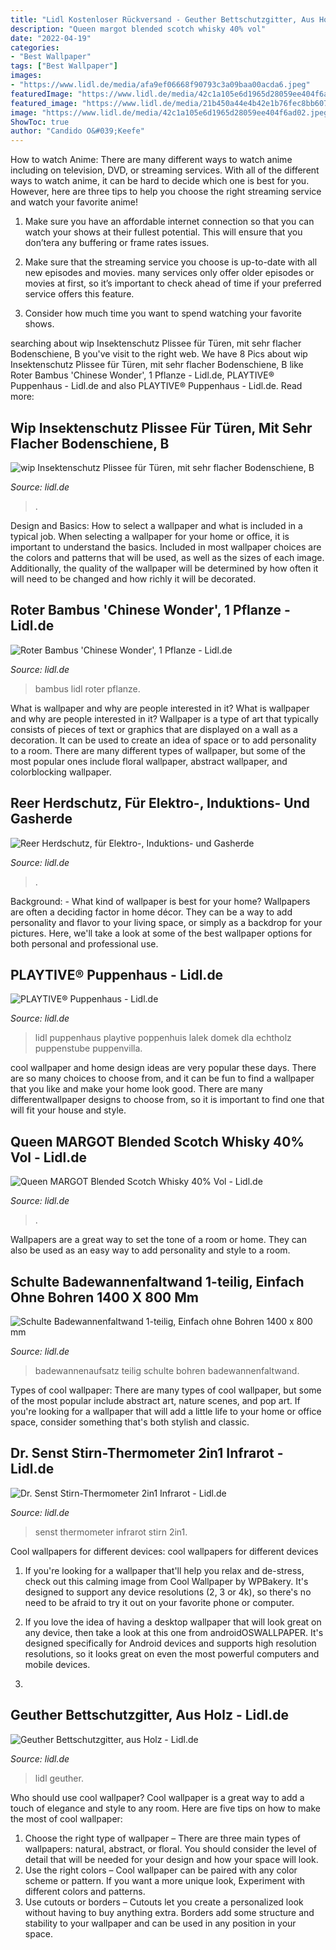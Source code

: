 ```yaml
---
title: "Lidl Kostenloser Rückversand - Geuther Bettschutzgitter, Aus Holz"
description: "Queen margot blended scotch whisky 40% vol"
date: "2022-04-19"
categories:
- "Best Wallpaper"
tags: ["Best Wallpaper"]
images:
- "https://www.lidl.de/media/afa9ef06668f90793c3a09baa00acda6.jpeg"
featuredImage: "https://www.lidl.de/media/42c1a105e6d1965d28059ee404f6ad02.jpeg"
featured_image: "https://www.lidl.de/media/21b450a44e4b42e1b76fec8bb607f6b7.jpeg"
image: "https://www.lidl.de/media/42c1a105e6d1965d28059ee404f6ad02.jpeg"
ShowToc: true
author: "Candido O&#039;Keefe"
---
```



How to watch Anime: There are many different ways to watch anime including on television, DVD, or streaming services.
With all of the different ways to watch anime, it can be hard to decide which one is best for you. However, here are three tips to help you choose the right streaming service and watch your favorite anime!
1. Make sure you have an affordable internet connection so that you can watch your shows at their fullest potential. This will ensure that you don’tera any buffering or frame rates issues.

2. Make sure that the streaming service you choose is up-to-date with all new episodes and movies. many services only offer older episodes or movies at first, so it’s important to check ahead of time if your preferred service offers this feature.

3. Consider how much time you want to spend watching your favorite shows.

	

		
searching about wip Insektenschutz Plissee für Türen, mit sehr flacher Bodenschiene, B you've visit to the right web. We have 8 Pics about wip Insektenschutz Plissee für Türen, mit sehr flacher Bodenschiene, B like Roter Bambus &#039;Chinese Wonder&#039;, 1 Pflanze - Lidl.de, PLAYTIVE® Puppenhaus - Lidl.de and also PLAYTIVE® Puppenhaus - Lidl.de. Read more:
		
    
## Wip Insektenschutz Plissee Für Türen, Mit Sehr Flacher Bodenschiene, B

<img loading=lazy src="https://www.lidl.de/media/61e6ec4439f3f6c25327ce3fcaf93917.jpeg" onerror="this.onerror=null;this.src='https://tse4.mm.bing.net/th?id=OIP.9kr17t9TpLtSRmWwkphH8QHaFj&amp;pid=15.1';" alt="wip Insektenschutz Plissee für Türen, mit sehr flacher Bodenschiene, B">

_Source: lidl.de_

>. 

	

Design and Basics: How to select a wallpaper and what is included in a typical job.
When selecting a wallpaper for your home or office, it is important to understand the basics. Included in most wallpaper choices are the colors and patterns that will be used, as well as the sizes of each image. Additionally, the quality of the wallpaper will be determined by how often it will need to be changed and how richly it will be decorated.

    
## Roter Bambus &#039;Chinese Wonder&#039;, 1 Pflanze - Lidl.de

<img loading=lazy src="https://www.lidl.de/media/1de14f03773d65a822b6deb1c56d9011.jpeg" onerror="this.onerror=null;this.src='https://tse4.mm.bing.net/th?id=OIP.ERCkN_K1SUk89kPaG55tOAHaFj&amp;pid=15.1';" alt="Roter Bambus &#039;Chinese Wonder&#039;, 1 Pflanze - Lidl.de">

_Source: lidl.de_

>bambus lidl roter pflanze. 

	

What is wallpaper and why are people interested in it?
What is wallpaper and why are people interested in it?
Wallpaper is a type of art that typically consists of pieces of text or graphics that are displayed on a wall as a decoration. It can be used to create an idea of space or to add personality to a room. There are many different types of wallpaper, but some of the most popular ones include floral wallpaper, abstract wallpaper, and colorblocking wallpaper.

    
## Reer Herdschutz, Für Elektro-, Induktions- Und Gasherde

<img loading=lazy src="https://www.lidl.de/media/61c544a66408dfc95b2d2c298b091ecb.jpeg" onerror="this.onerror=null;this.src='https://tse3.mm.bing.net/th?id=OIP.Xvn65-k0ETI8jCqA2MnlNAHaFj&amp;pid=15.1';" alt="Reer Herdschutz, für Elektro-, Induktions- und Gasherde">

_Source: lidl.de_

>. 

	

Background: - What kind of wallpaper is best for your home?
Wallpapers are often a deciding factor in home décor. They can be a way to add personality and flavor to your living space, or simply as a backdrop for your pictures. Here, we'll take a look at some of the best wallpaper options for both personal and professional use.

    
## PLAYTIVE® Puppenhaus - Lidl.de

<img loading=lazy src="https://www.lidl.de/media/21b450a44e4b42e1b76fec8bb607f6b7.jpeg" onerror="this.onerror=null;this.src='https://tse4.mm.bing.net/th?id=OIP.8Xv9Bqb8kByG-jvhnSLqPgHaFj&amp;pid=15.1';" alt="PLAYTIVE® Puppenhaus - Lidl.de">

_Source: lidl.de_

>lidl puppenhaus playtive poppenhuis lalek domek dla echtholz puppenstube puppenvilla. 

	

cool wallpaper and home design ideas are very popular these days. There are so many choices to choose from, and it can be fun to find a wallpaper that you like and make your home look good. There are many differentwallpaper designs to choose from, so it is important to find one that will fit your house and style.

    
## Queen MARGOT Blended Scotch Whisky 40% Vol - Lidl.de

<img loading=lazy src="https://www.lidl.de/media/6ffdea3d27a70468697df2441c2a0f3e.jpeg" onerror="this.onerror=null;this.src='https://tse3.mm.bing.net/th?id=OIP.X3YjD83NpCnEv7uE3WHSWwHaFj&amp;pid=15.1';" alt="Queen MARGOT Blended Scotch Whisky 40% Vol - Lidl.de">

_Source: lidl.de_

>. 

	

Wallpapers are a great way to set the tone of a room or home. They can also be used as an easy way to add personality and style to a room.

    
## Schulte Badewannenfaltwand 1-teilig, Einfach Ohne Bohren 1400 X 800 Mm

<img loading=lazy src="https://www.lidl.de/media/6d435a904a58b4de62d567d3736183b2.jpeg" onerror="this.onerror=null;this.src='https://tse3.mm.bing.net/th?id=OIP.pfbJy9Yj-G2w_tX8Ik2oVgHaFj&amp;pid=15.1';" alt="Schulte Badewannenfaltwand 1-teilig, Einfach ohne Bohren 1400 x 800 mm">

_Source: lidl.de_

>badewannenaufsatz teilig schulte bohren badewannenfaltwand. 

	

Types of cool wallpaper:
There are many types of cool wallpaper, but some of the most popular include abstract art, nature scenes, and pop art. If you're looking for a wallpaper that will add a little life to your home or office space, consider something that's both stylish and classic.

    
## Dr. Senst Stirn-Thermometer 2in1 Infrarot - Lidl.de

<img loading=lazy src="https://www.lidl.de/media/42c1a105e6d1965d28059ee404f6ad02.jpeg" onerror="this.onerror=null;this.src='https://tse2.mm.bing.net/th?id=OIP.ZgH62Bqf0MQi2Sig9MIb1AHaFj&amp;pid=15.1';" alt="Dr. Senst Stirn-Thermometer 2in1 Infrarot - Lidl.de">

_Source: lidl.de_

>senst thermometer infrarot stirn 2in1. 

	

Cool wallpapers for different devices:
cool wallpapers for different devices 

1. If you're looking for a wallpaper that'll help you relax and de-stress, check out this calming image from Cool Wallpaper by WPBakery. It's designed to support any device resolutions (2, 3 or 4k), so there's no need to be afraid to try it out on your favorite phone or computer.

2. If you love the idea of having a desktop wallpaper that will look great on any device, then take a look at this one from androidOSWALLPAPER. It's designed specifically for Android devices and supports high resolution resolutions, so it looks great on even the most powerful computers and mobile devices.

3.

    
## Geuther Bettschutzgitter, Aus Holz - Lidl.de

<img loading=lazy src="https://www.lidl.de/media/afa9ef06668f90793c3a09baa00acda6.jpeg" onerror="this.onerror=null;this.src='https://tse3.mm.bing.net/th?id=OIP.6zgw92-LwUnrB90IiNwXYAHaFj&amp;pid=15.1';" alt="Geuther Bettschutzgitter, aus Holz - Lidl.de">

_Source: lidl.de_

>lidl geuther. 

	

Who should use cool wallpaper?
Cool wallpaper is a great way to add a touch of elegance and style to any room. Here are five tips on how to make the most of cool wallpaper: 
1) Choose the right type of wallpaper – There are three main types of wallpapers: natural, abstract, or floral. You should consider the level of detail that will be needed for your design and how your space will look. 
2) Use the right colors – Cool wallpaper can be paired with any color scheme or pattern. If you want a more unique look, Experiment with different colors and patterns. 
3) Use cutouts or borders – Cutouts let you create a personalized look without having to buy anything extra. Borders add some structure and stability to your wallpaper and can be used in any position in your space.

